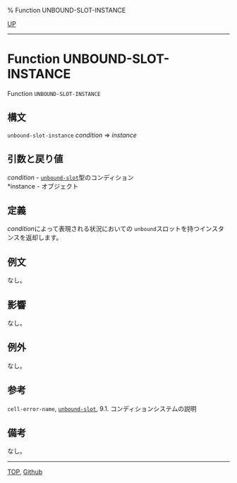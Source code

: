 % Function UNBOUND-SLOT-INSTANCE

[UP](7.7.html)  

---

# Function UNBOUND-SLOT-INSTANCE


Function `UNBOUND-SLOT-INSTANCE`


## 構文

`unbound-slot-instance` *condition* => *instance*


## 引数と戻り値

*condition* - [`unbound-slot`](7.7.unbound-slot.html)型のコンディション  
*instance - オブジェクト


## 定義

*condition*によって表現される状況においての
`unbound`スロットを持つインスタンスを返却します。


## 例文

なし。


## 影響

なし。


## 例外

なし。


## 参考

`cell-error-name`,
[`unbound-slot`](7.7.unbound-slot.html),
9.1. コンディションシステムの説明


## 備考

なし。


---
[TOP](index.html),  [Github](https://github.com/nptcl/npt-japanese)

